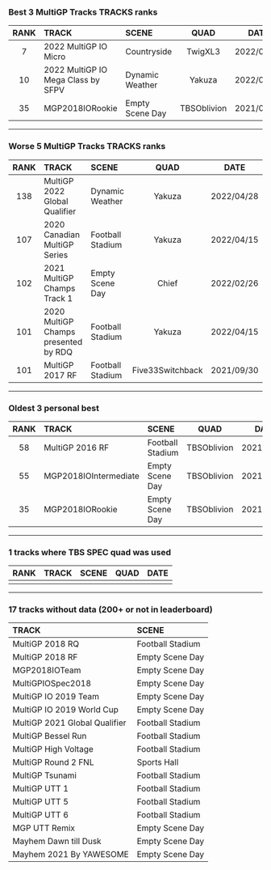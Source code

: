 ### Best 3 MultiGP Tracks TRACKS ranks
|RANK|TRACK|SCENE|QUAD|DATE|
|:---:|:---|:---|:---:|:---:|
|7|2022 MultiGP IO Micro|Countryside|TwigXL3|2022/05/30|
|10|2022 MultiGP IO Mega Class by SFPV|Dynamic Weather|Yakuza|2022/05/30|
|35|MGP2018IORookie|Empty Scene Day|TBSOblivion|2021/01/31|
---
### Worse 5 MultiGP Tracks TRACKS ranks
|RANK|TRACK|SCENE|QUAD|DATE|
|:---:|:---|:---|:---:|:---:|
|138|MultiGP 2022 Global Qualifier|Dynamic Weather|Yakuza|2022/04/28|
|107|2020 Canadian MultiGP Series|Football Stadium|Yakuza|2022/04/15|
|102|2021 MultiGP Champs Track 1|Empty Scene Day|Chief|2022/02/26|
|101|2020 MultiGP Champs presented by RDQ|Football Stadium|Yakuza|2022/04/15|
|101|MultiGP 2017 RF|Football Stadium|Five33Switchback|2021/09/30|
---
### Oldest 3 personal best
|RANK|TRACK|SCENE|QUAD|DATE|
|:---:|:---|:---|:---:|:---:|
|58|MultiGP 2016 RF|Football Stadium|TBSOblivion|2021/01/30|
|55|MGP2018IOIntermediate|Empty Scene Day|TBSOblivion|2021/01/31|
|35|MGP2018IORookie|Empty Scene Day|TBSOblivion|2021/01/31|
---
### 1 tracks where TBS SPEC quad was used
|RANK|TRACK|SCENE|QUAD|DATE|
|:---:|:---|:---|:---:|:---:|
||||||
---
### 17 tracks without data (200+ or not in leaderboard)
|TRACK|SCENE|
|:---|:---|
|MultiGP 2018 RQ|Football Stadium|
|MultiGP 2018 RF|Empty Scene Day|
|MGP2018IOTeam|Empty Scene Day|
|MultiGPIOSpec2018|Empty Scene Day|
|MultiGP IO 2019 Team|Empty Scene Day|
|MultiGP IO 2019 World Cup|Empty Scene Day|
|MultiGP 2021 Global Qualifier|Football Stadium|
|MultiGP Bessel Run|Football Stadium|
|MultiGP High Voltage|Football Stadium|
|MultiGP Round 2 FNL|Sports Hall|
|MultiGP Tsunami|Football Stadium|
|MultiGP UTT 1|Football Stadium|
|MultiGP UTT 5|Football Stadium|
|MultiGP UTT 6|Football Stadium|
|MGP UTT Remix|Empty Scene Day|
|Mayhem Dawn till Dusk|Empty Scene Day|
|Mayhem 2021 By YAWESOME|Empty Scene Day|
